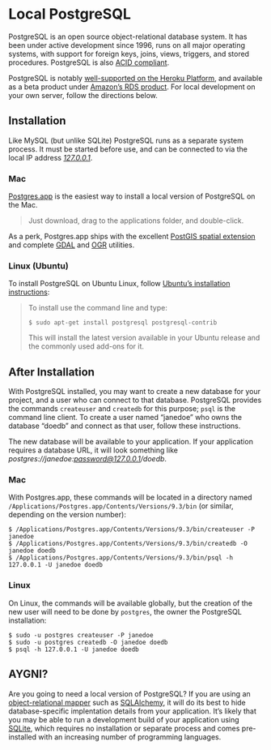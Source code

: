 Local PostgreSQL
====

PostgreSQL is an open source object-relational database system. It has been under active development since 1996, runs on all major operating systems, with support for foreign keys, joins, views, triggers, and stored procedures. PostgreSQL is also [ACID compliant](http://en.wikipedia.org/wiki/ACID).

PostgreSQL is notably [well-supported on the Heroku Platform](https://www.heroku.com/postgres), and available as a beta product under [Amazon’s RDS product](http://aws.amazon.com/rds/postgresql/). For local development on your own server, follow the directions below.

Installation
----

Like MySQL (but unlike SQLite) PostgreSQL runs as a separate system process. It must be started before use, and can be connected to via the local IP address [*127.0.0.1*](http://en.wikipedia.org/wiki/Localhost).

### Mac

[Postgres.app](http://postgresapp.com) is the easiest way to install a local version of PostgreSQL on the Mac.

> Just download, drag to the applications folder, and double-click.

As a perk, Postgres.app ships with the excellent [PostGIS spatial extension](http://postgis.net) and complete [GDAL](http://www.gdal.org/index.html) and [OGR](http://www.gdal.org/ogr/index.html) utilities.

### Linux (Ubuntu)

To install PostgreSQL on Ubuntu Linux, follow [Ubuntu’s installation instructions](https://help.ubuntu.com/community/PostgreSQL#Installation):

> To install use the command line and type:
> 
>     $ sudo apt-get install postgresql postgresql-contrib
> 
> This will install the latest version available in your Ubuntu release and the
> commonly used add-ons for it.

After Installation
----

With PostgreSQL installed, you may want to create a new database for your project, and a user who can connect to that database. PostgreSQL provides the commands `createuser` and `createdb` for this purpose; `psql` is the command line client. To create a user named “janedoe” who owns the database “doedb” and connect as that user, follow these instructions.

The new database will be available to your application. If your application requires a database URL, it will look something like *postgres://janedoe:password@127.0.0.1/doedb*.

### Mac

With Postgres.app, these commands will be located in a directory named `/Applications/Postgres.app/Contents/Versions/9.3/bin` (or similar, depending on the version number):

    $ /Applications/Postgres.app/Contents/Versions/9.3/bin/createuser -P janedoe
    $ /Applications/Postgres.app/Contents/Versions/9.3/bin/createdb -O janedoe doedb
    $ /Applications/Postgres.app/Contents/Versions/9.3/bin/psql -h 127.0.0.1 -U janedoe doedb

### Linux

On Linux, the commands will be available globally, but the creation of the new user will need to be done by `postgres`, the owner the PostgreSQL installation:

    $ sudo -u postgres createuser -P janedoe
    $ sudo -u postgres createdb -O janedoe doedb
    $ psql -h 127.0.0.1 -U janedoe doedb

AYGNI?
----

Are you going to need a local version of PostgreSQL? If you are using an [object-relational mapper](http://en.wikipedia.org/wiki/Object-relational_mapping) such as [SQLAlchemy](http://www.sqlalchemy.org), it will do its best to hide database-specific implentation details from your application. It’s likely that you may be able to run a development build of your application using [SQLite](https://sqlite.org), which requires no installation or separate process and comes pre-installed with an increasing number of programming languages.